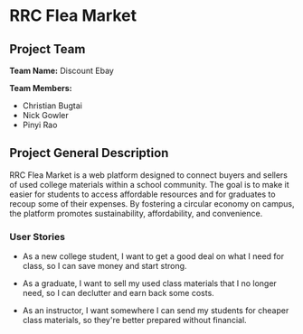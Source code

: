 # RRC Flea Market

## Project Team

**Team Name:** Discount Ebay

**Team Members:**
- Christian Bugtai
- Nick Gowler
- Pinyi Rao

## Project General Description

RRC Flea Market is a web platform designed to connect buyers and sellers of
used college materials within a school community. The goal is to make it easier
for students to access affordable resources and for graduates to recoup some of
their expenses. By fostering a circular economy on campus, the platform promotes
sustainability, affordability, and convenience.

### User Stories

- As a new college student, I want to get a good deal on what I need for class,
so I can save money and start strong.

- As a graduate, I want to sell my used class materials that I no longer need,
so I can declutter and earn back some costs.

- As an instructor, I want somewhere I can send my students for cheaper class
materials, so they're better prepared without financial.
